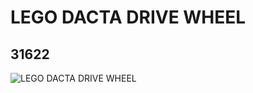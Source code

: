 # LEGO DACTA DRIVE WHEEL
## 31622
![LEGO DACTA DRIVE WHEEL](https://lc-www-live-s.legocdn.com/media/bricks/5/2/4501054.jpg)